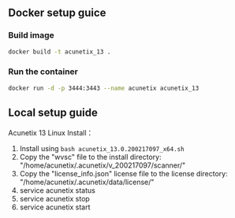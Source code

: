 ## Docker setup guice

### Build image

```sh
docker build -t acunetix_13 .
```

### Run the container

```sh
docker run -d -p 3444:3443 --name acunetix acunetix_13
```

## Local setup guide

Acunetix 13 Linux Install：
1. Install using `bash acunetix_13.0.200217097_x64.sh`
2. Copy the "wvsc" file to the install directory: "/home/acunetix/.acunetix/v_200217097/scanner/"
3. Copy the "license_info.json" license file to the license directory: "/home/acunetix/.acunetix/data/license/"
4. service acunetix status
5. service acunetix stop
6. service acunetix start
